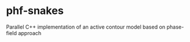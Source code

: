 phf-snakes
==========

Parallel C++ implementation of an active contour model based on phase-field approach